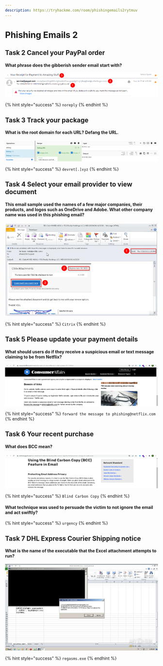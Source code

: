 ```yaml
---
description: https://tryhackme.com/room/phishingemails2rytmuv
---
```


# Phishing Emails 2

## Task 2 Cancel your PayPal order

#### What phrase does the gibberish sender email start with?

![](<../../.gitbook/assets/image (5).png>)

{% hint style="success" %}
`noreply`
{% endhint %}

## Task 3 Track your package

#### What is the root domain for each URL? Defang the URL.

![](<../../.gitbook/assets/Screenshot from 2022-03-20 15-36-40.png>)

{% hint style="success" %}
`devret[.]xyz`
{% endhint %}

## Task 4 Select your email provider to view document

#### This email sample used the names of a few major companies, their products, and logos such as OneDrive and Adobe. What other company name was used in this phishing email?

![](<../../.gitbook/assets/image (3) (1) (1).png>)

{% hint style="success" %}
`Citrix`
{% endhint %}

## Task 5 Please update your payment details

#### What should users do if they receive a suspicious email or text message claiming to be from Netflix?

![](<../../.gitbook/assets/Screenshot from 2022-03-20 15-50-44.png>)

{% hint style="success" %}
`forward the message to phishing@netflix.com`
{% endhint %}

## Task 6 Your recent purchase

#### What does BCC mean?

![](<../../.gitbook/assets/Screenshot from 2022-03-20 15-55-12.png>)

{% hint style="success" %}
`Blind Carbon Copy`
{% endhint %}

#### What technique was used to persuade the victim to not ignore the email and act swiftly?

{% hint style="success" %}
`urgency`
{% endhint %}

## Task 7 DHL Express Courier Shipping notice

#### What is the name of the executable that the Excel attachment attempts to run?

![](<../../.gitbook/assets/image (2).png>)

{% hint style="success" %}
`regasms.exe`
{% endhint %}
